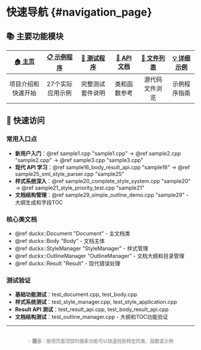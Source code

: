 # 快速导航 {#navigation_page}

## 📚 主要功能模块

| [🏠 **主页**](index.html) | [📋 **示例程序**](samples_page.html) | [🧪 **测试程序**](tests_page.html) | [📖 **API 文档**](annotated.html) | [📁 **文件列表**](files.html) | [💡 **详细示例**](examples.html) |
|:---:|:---:|:---:|:---:|:---:|:---:|
| 项目介绍和快速开始 | 27个实际应用示例 | 完整测试套件说明 | 类和函数参考 | 源代码文件浏览 | 示例程序指南 |

## 🚀 快速访问

### 常用入口点
- **新用户入门**：@ref sample1.cpp "sample1.cpp" → @ref sample2.cpp "sample2.cpp" → @ref sample3.cpp "sample3.cpp"
- **现代 API 学习**：@ref sample16_body_result_api.cpp "sample16" → @ref sample25_xml_style_parser.cpp "sample25"
- **样式系统深入**：@ref sample20_complete_style_system.cpp "sample20" → @ref sample21_style_priority_test.cpp "sample21"
- **文档结构管理**：@ref sample29_simple_outline_demo.cpp "sample29" - 大纲生成和字段TOC

### 核心类文档
- @ref duckx::Document "Document" - 主文档类
- @ref duckx::Body "Body" - 文档主体
- @ref duckx::StyleManager "StyleManager" - 样式管理
- @ref duckx::OutlineManager "OutlineManager" - 文档大纲和目录管理
- @ref duckx::Result "Result<T>" - 现代错误处理

### 测试验证
- **基础功能测试**：test_document.cpp, test_body.cpp
- **样式系统测试**：test_style_manager.cpp, test_style_application.cpp  
- **Result<T> API 测试**：test_result_api.cpp, test_body_result_api.cpp
- **文档结构测试**：test_outline_manager.cpp - 大纲和TOC功能验证

---

<div style="text-align: center; color: #6c757d; font-size: 0.9em; margin-top: 30px;">
💡 <strong>提示</strong>：使用页面顶部的搜索功能可以快速找到特定的类、函数或示例
</div>